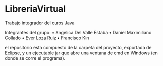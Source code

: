 # LibreriaVirtual

Trabajo integrador del curos Java

Integrantes del grupo:
•	Angelica Del Valle Estaba
•	Daniel Maximiliano Collado
•	Ever Loza Ruiz
•	Francisco Kin


el repositorio esta compuesto de la carpeta del proyecto, exportada de Eclipse, y un ejecutable jar que abre una ventana de cmd en Windows (en donde se corre el programa).
